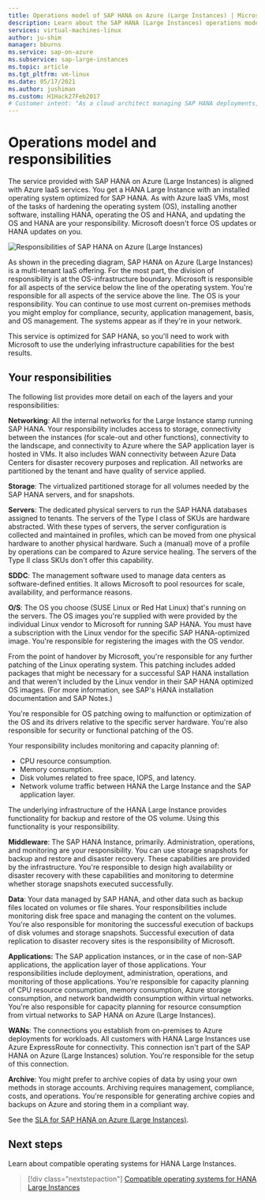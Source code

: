 ```yaml
---
title: Operations model of SAP HANA on Azure (Large Instances) | Microsoft Docs
description: Learn about the SAP HANA (Large Instances) operations model and your responsibilities.
services: virtual-machines-linux
author: ju-shim
manager: bburns
ms.service: sap-on-azure
ms.subservice: sap-large-instances
ms.topic: article
ms.tgt_pltfrm: vm-linux
ms.date: 05/17/2021
ms.author: jushiman
ms.custom: H1Hack27Feb2017
# Customer intent: "As a cloud architect managing SAP HANA deployments, I want to understand my operational responsibilities on Azure for Large Instances, so that I can effectively manage the OS, storage, networking, and application layers while ensuring compliance and performance."
---
```

# Operations model and responsibilities

The service provided with SAP HANA on Azure (Large Instances) is aligned with Azure IaaS services. You get a HANA Large Instance with an installed operating system optimized for SAP HANA. As with Azure IaaS VMs, most of the tasks of hardening the operating system (OS), installing another software, installing HANA, operating the OS and HANA, and updating the OS and HANA are your responsibility. Microsoft doesn't force OS updates or HANA updates on you.

![Responsibilities of SAP HANA on Azure (Large Instances)](./media/hana-overview-architecture/image2-responsibilities.png)

As shown in the preceding diagram, SAP HANA on Azure (Large Instances) is a multi-tenant IaaS offering. For the most part, the division of responsibility is at the OS-infrastructure boundary. Microsoft is responsible for all aspects of the service below the line of the operating system. You're responsible for all aspects of the service above the line. The OS is your responsibility. You can continue to use most current on-premises methods you might employ for compliance, security, application management, basis, and OS management. The systems appear as if they're in your network.

This service is optimized for SAP HANA, so you'll need to work with Microsoft to use the underlying infrastructure capabilities for the best results.

## Your responsibilities

The following list provides more detail on each of the layers and your responsibilities:

**Networking**: All the internal networks for the Large Instance stamp running SAP HANA. Your responsibility includes access to storage, connectivity between the instances (for scale-out and other functions), connectivity to the landscape, and connectivity to Azure where the SAP application layer is hosted in VMs. It also includes WAN connectivity between Azure Data Centers for disaster recovery purposes and replication. All networks are partitioned by the tenant and have quality of service applied.

**Storage**: The virtualized partitioned storage for all volumes needed by the SAP HANA servers, and for snapshots. 

**Servers**: The dedicated physical servers to run the SAP HANA databases assigned to tenants. The servers of the Type I class of SKUs are hardware abstracted. With these types of servers, the server configuration is collected and maintained in profiles, which can be moved from one physical hardware to another physical hardware. Such a (manual) move of a profile by operations can be compared to Azure service healing. The servers of the Type II class SKUs don't offer this capability.

**SDDC**: The management software used to manage data centers as software-defined entities. It allows Microsoft to pool resources for scale, availability, and performance reasons.

**O/S**: The OS you choose (SUSE Linux or Red Hat Linux) that's running on the servers. The OS images you're supplied with were provided by the individual Linux vendor to Microsoft for running SAP HANA. You must have a subscription with the Linux vendor for the specific SAP HANA-optimized image. You're responsible for registering the images with the OS vendor. 

From the point of handover by Microsoft, you're responsible for any further patching of the Linux operating system. This patching includes added packages that might be necessary for a successful SAP HANA installation and that weren't included by the Linux vendor in their SAP HANA optimized OS images. (For more information, see SAP's HANA installation documentation and SAP Notes.) 

You're responsible for OS patching owing to malfunction or optimization of the OS and its drivers relative to the specific server hardware. You're also responsible for security or functional patching of the OS. 

Your responsibility includes monitoring and capacity planning of:

- CPU resource consumption.
- Memory consumption.
- Disk volumes related to free space, IOPS, and latency.
- Network volume traffic between HANA the Large Instance and the SAP application layer.

The underlying infrastructure of the HANA Large Instance provides functionality for backup and restore of the OS volume. Using this functionality is your responsibility.

**Middleware**: The SAP HANA Instance, primarily. Administration, operations, and monitoring are your responsibility. You can use storage snapshots for backup and restore and disaster recovery. These capabilities are provided by the infrastructure. You're responsible to design high availability or disaster recovery with these capabilities and monitoring to determine whether storage snapshots executed successfully.

**Data**: Your data managed by SAP HANA, and other data such as backup files located on volumes or file shares. Your responsibilities include monitoring disk free space and managing the content on the volumes. You're also responsible for monitoring the successful execution of backups of disk volumes and storage snapshots. Successful execution of data replication to disaster recovery sites is the responsibility of Microsoft.

**Applications:** The SAP application instances, or in the case of non-SAP applications, the application layer of those applications. Your responsibilities include deployment, administration, operations, and monitoring of those applications. You're responsible for capacity planning of CPU resource consumption, memory consumption, Azure storage consumption, and network bandwidth consumption within virtual networks. You're also responsible for capacity planning for resource consumption from virtual networks to SAP HANA on Azure (Large Instances).

**WANs**: The connections you establish from on-premises to Azure deployments for workloads. All customers with HANA Large Instances use Azure ExpressRoute for connectivity. This connection isn't part of the SAP HANA on Azure (Large Instances) solution. You're responsible for the setup of this connection.

**Archive**: You might prefer to archive copies of data by using your own methods in storage accounts. Archiving requires management, compliance, costs, and operations. You're responsible for generating archive copies and backups on Azure and storing them in a compliant way.

See the [SLA for SAP HANA on Azure (Large Instances)](https://azure.microsoft.com/support/legal/sla/sap-hana-large/).

## Next steps

Learn about compatible operating systems for HANA Large Instances.

> [!div class="nextstepaction"]
> [Compatible operating systems for HANA Large Instances](os-compatibility-matrix-hana-large-instance.md)
